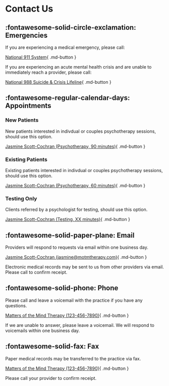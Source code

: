 # Contact Us

## :fontawesome-solid-circle-exclamation: Emergencies 

If you are experiencing a medical emergency, please call:

[National 911 System](tel:911){ .md-button }

If you are experiencing an acute mental health crisis and are unable to immediately reach a provider,
please call:

[National 988 Suicide & Crisis Lifeline](tel:988){ .md-button }

## :fontawesome-regular-calendar-days: Appointments

### New Patients

New patients interested in indivdual or couples psychotherapy sessions, should use this option.

[Jasmine Scott-Cochran (Psychotherapy, 90 minutes)](https://google.com){ .md-button }

### Existing Patients

Existing patients interested in indivdual or couples psychotherapy sessions, should use this option.

[Jasmine Scott-Cochran (Psychotherapy, 60 minutes)](https://google.com){ .md-button }

### Testing Only

Clients referred by a psychologist for testing, should use this option.

[Jasmine Scott-Cochran (Testing, XX minutes)](https://google.com){ .md-button }

## :fontawesome-solid-paper-plane: Email 

Providers will respond to requests via email within one business day.

[Jasmine Scott-Cochran (jasmine@motmtherapy.com)](mailto:jasmine@motmtherapy.com){ .md-button }

Electronic medical records may be sent to us from other providers via email. Please call to confirm receipt.

## :fontawesome-solid-phone: Phone

Please call and leave a voicemail with the practice if you have any questions.

[Matters of the Mind Therapy (123-456-7890)](tel:1234567890){ .md-button }

If we are unable to answer, please leave a voicemail. We will respond to voicemails within one business day.

## :fontawesome-solid-fax: Fax

Paper medical records may be transferred to the practice via fax.

[Matters of the Mind Therapy (123-456-7890)](tel:1234567890){ .md-button }

Please call your provider to confirm receipt.
